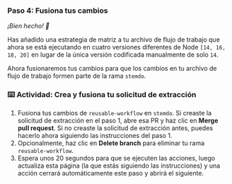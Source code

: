 <!--
  <<< Notas del autor: Paso 4 >>>
  Comienza este paso reconociendo el paso anterior.
  Define términos y enlaza a docs.github.com.
-->

### Paso 4: Fusiona tus cambios

_¡Bien hecho! :partying_face:_

Has añadido una estrategia de matriz a tu archivo de flujo de trabajo que ahora se está ejecutando en cuatro versiones diferentes de Node `[14, 16, 18, 20]` en lugar de la única versión codificada manualmente de solo `14`.

Ahora fusionaremos tus cambios para que los cambios en tu archivo de flujo de trabajo formen parte de la rama `stemdo`.

### :keyboard: Actividad: Crea y fusiona tu solicitud de extracción

1. Fusiona tus cambios de `reusable-workflow` en `stemdo`. Si creaste la solicitud de extracción en el paso 1, abre esa PR y haz clic en **Merge pull request**. Si no creaste la solicitud de extracción antes, puedes hacerlo ahora siguiendo las instrucciones del paso 1.
1. Opcionalmente, haz clic en **Delete branch** para eliminar tu rama `reusable-workflow`.
1. Espera unos 20 segundos para que se ejecuten las acciones, luego actualiza esta página (la que estás siguiendo las instrucciones) y una acción cerrará automáticamente este paso y abrirá el siguiente.
